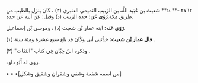 ٢٧٦٢ -** د:** شعيث بن عُبَيد اللَّه بن الزبيب التميمي العنبري (٣) ، كَانَ ينزل بالطيب من طريق مكة.**رَوَى عَن:** جده الزبيب (د) وقيل: عَن أبيه عن جده.

**رَوَى عَنه:** ابنه عمار بْن شعيث (د) ، وموسى بْن إسماعيل.

**قال عمار بْن شعيث:** حَدَّثني أبي وكَانَ قد بلغ سبع عشرة ومئة سنة (١) .

وذكره ابنُ حِبَّان فِي كتاب "الثقات" (٢) .

روى له أَبُو داود.

• • •[من اسمه شفعة وشفي وشقران وشقيق وشكل]